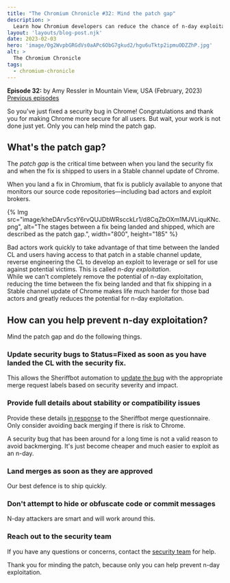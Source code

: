 ```yaml
---
title: "The Chromium Chronicle #32: Mind the patch gap"
description: >
  Learn how Chromium developers can reduce the chance of n-day exploitation.
layout: 'layouts/blog-post.njk'
date: 2023-02-03
hero: 'image/0g2WvpbGRGdVs0aAPc6ObG7gkud2/hgu6uTktp2ipmuODZZhP.jpg'
alt: >
  The Chromium Chronicle
tags:
  - chromium-chronicle
---
```


**Episode 32:** by Amy Ressler in Mountain View, USA (February, 2023)<br>
[Previous episodes](/tags/chromium-chronicle/)

So you've just fixed a security bug in Chrome! Congratulations and thank you for making Chrome more secure for all users. But wait, your work is not done just yet. Only you can help mind the patch gap.

## What's the patch gap?

The _patch gap_ is the critical time between when you land the security fix and when the fix is shipped to users in a Stable channel update of Chrome.   

When you land a fix in Chromium, that fix is publicly available to anyone that monitors our source code repositories—including bad actors and exploit brokers. 

{% Img src="image/kheDArv5csY6rvQUJDbWRscckLr1/d8CqZbOXm1MJVLiquKNc.png", alt="The stages between a fix being landed and shipped, which are described as the patch gap.", width="800", height="185" %}

Bad actors work quickly to take advantage of that time between the landed CL and users having access to that patch in a stable channel update, reverse engineering the CL to develop an exploit to leverage or sell for use against potential victims. This is called _n-day exploitation_.   
While we can't completely remove the potential of n-day exploitation, reducing the time between the fix being landed and that fix shipping in a Stable channel update of Chrome makes life much harder for those bad actors and greatly reduces the potential for n-day exploitation.   

## How can you help prevent n-day exploitation?

Mind the patch gap and do the following things.

### Update security bugs to Status=Fixed as soon as you have landed the CL with the security fix. 

This allows the Sheriffbot automation to [update the bug](https://bugs.chromium.org/p/chromium/issues/detail?id=1369882#c19) with the appropriate merge request labels based on security severity and impact. 

### Provide full details about stability or compatibility issues 

Provide these details [in response](https://bugs.chromium.org/p/chromium/issues/detail?id=1369871#c16) to the Sheriffbot merge questionnaire. Only consider avoiding back merging if there is risk to Chrome.

A security bug that has been around for a long time is not a valid reason to avoid backmerging. It's just become cheaper and much easier to exploit as an n-day.

### Land merges as soon as they are approved

Our best defence is to ship quickly.

### Don't attempt to hide or obfuscate code or commit messages

N-day attackers are smart and will work around this. 

### Reach out to the security team 

If you have any questions or concerns, contact the [security team](mailto:chrome-security@google.com) for help. 

Thank you for minding the patch, because only you can help prevent n-day exploitation. 

